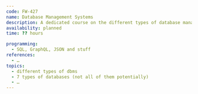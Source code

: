 ```yaml
---
code: FW-427
name: Database Management Systems
description: A dedicated course on the different types of database management systems and their use in the real world.
availability: planned
time: ?? hours

programming:
  - SQL, GraphQL, JSON and stuff
references:
  - …
topics:
  - different types of dbms
  - 7 types of databases (not all of them potentially)
  - …
---
```


